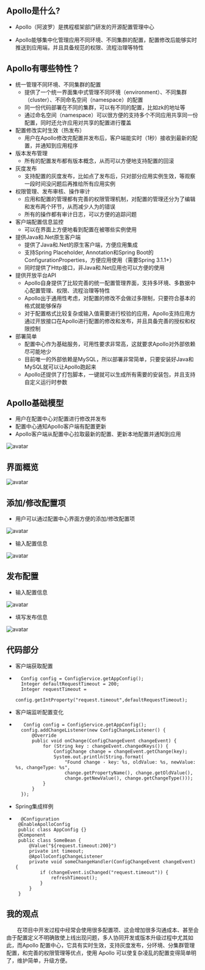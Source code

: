 
## Apollo是什么?

* Apollo（阿波罗）是携程框架部门研发的开源配置管理中心

* Apollo能够集中化管理应用不同环境、不同集群的配置，配置修改后能够实时推送到应用端，并且具备规范的权限、流程治理等特性

## Apollo有哪些特性？

* 统一管理不同环境、不同集群的配置
    *  提供了一个统一界面集中式管理不同环境（environment）、不同集群（cluster）、不同命名空间（namespace）的配置
    *  同一份代码部署在不同的集群，可以有不同的配置，比如zk的地址等
    *  通过命名空间（namespace）可以很方便的支持多个不同应用共享同一份配置，同时还允许应用对共享的配置进行覆盖
* 配置修改实时生效（热发布）
    * 用户在Apollo修改完配置并发布后，客户端能实时（1秒）接收到最新的配置，并通知到应用程序 
* 版本发布管理 
    * 所有的配置发布都有版本概念，从而可以方便地支持配置的回滚     
* 灰度发布 
    * 支持配置的灰度发布，比如点了发布后，只对部分应用实例生效，等观察一段时间没问题后再推给所有应用实例 
* 权限管理、发布审核、操作审计
    * 应用和配置的管理都有完善的权限管理机制，对配置的管理还分为了编辑和发布两个环节，从而减少人为的错误
    * 所有的操作都有审计日志，可以方便的追踪问题
* 客户端配置信息监控 
    * 可以在界面上方便地看到配置在被哪些实例使用 
* 提供Java和.Net原生客户端
    * 提供了Java和.Net的原生客户端，方便应用集成 
    * 支持Spring Placeholder, Annotation和Spring Boot的ConfigurationProperties，方便应用使用（需要Spring 3.1.1+） 
    * 同时提供了Http接口，非Java和.Net应用也可以方便的使用 
* 提供开放平台API
    * Apollo自身提供了比较完善的统一配置管理界面，支持多环境、多数据中心配置管理、权限、流程治理等特性
    * Apollo出于通用性考虑，对配置的修改不会做过多限制，只要符合基本的格式就能够保存
    * 对于配置格式比较复杂或输入值需要进行校验的应用，Apollo支持应用方通过开放接口在Apollo进行配置的修改和发布，并且具备完善的授权和权限控制 
* 部署简单 
    * 配置中心作为基础服务，可用性要求非常高，这就要求Apollo对外部依赖尽可能地少
    * 目前唯一的外部依赖是MySQL，所以部署非常简单，只要安装好Java和MySQL就可以让Apollo跑起来
    * Apollo还提供了打包脚本，一键就可以生成所有需要的安装包，并且支持自定义运行时参数

## Apollo基础模型

* 用户在配置中心对配置进行修改并发布 
* 配置中心通知Apollo客户端有配置更新 
* Apollo客户端从配置中心拉取最新的配置、更新本地配置并通知到应用 

![avatar](https://img-blog.csdn.net/20180306170050115?watermark/2/text/aHR0cDovL2Jsb2cuY3Nkbi5uZXQvcXFfMzQyODg2MzA=/font/5a6L5L2T/fontsize/400/fill/I0JBQkFCMA==/dissolve/70)

## 界面概览

![avatar](https://img-blog.csdn.net/2018030617023341?watermark/2/text/aHR0cDovL2Jsb2cuY3Nkbi5uZXQvcXFfMzQyODg2MzA=/font/5a6L5L2T/fontsize/400/fill/I0JBQkFCMA==/dissolve/70)

##  添加/修改配置项

* 用户可以通过配置中心界面方便的添加/修改配置项

![avatar](https://img-blog.csdn.net/20180306170441197?watermark/2/text/aHR0cDovL2Jsb2cuY3Nkbi5uZXQvcXFfMzQyODg2MzA=/font/5a6L5L2T/fontsize/400/fill/I0JBQkFCMA==/dissolve/70)

* 输入配置信息

![avatar](https://img-blog.csdn.net/20180306170536700?watermark/2/text/aHR0cDovL2Jsb2cuY3Nkbi5uZXQvcXFfMzQyODg2MzA=/font/5a6L5L2T/fontsize/400/fill/I0JBQkFCMA==/dissolve/70)

## 发布配置

* 输入配置信息

![avatar](https://img-blog.csdn.net/20180306170712800?watermark/2/text/aHR0cDovL2Jsb2cuY3Nkbi5uZXQvcXFfMzQyODg2MzA=/font/5a6L5L2T/fontsize/400/fill/I0JBQkFCMA==/dissolve/70)

* 填写发布信息

![avatar](https://img-blog.csdn.net/20180306170806604?watermark/2/text/aHR0cDovL2Jsb2cuY3Nkbi5uZXQvcXFfMzQyODg2MzA=/font/5a6L5L2T/fontsize/400/fill/I0JBQkFCMA==/dissolve/70)

## 代码部分

* 客户端获取配置
-       Config config = ConfigService.getAppConfig();
        Integer defaultRequestTimeout = 200;
        Integer requestTimeout = 
            config.getIntProperty("request.timeout",defaultRequestTimeout);

* 客户端监听配置变化
-        Config config = ConfigService.getAppConfig();
        config.addChangeListener(new ConfigChangeListener() {
            @Override
            public void onChange(ConfigChangeEvent changeEvent) {
                for (String key : changeEvent.changedKeys()) {
                    ConfigChange change = changeEvent.getChange(key);
                    System.out.println(String.format(
                        "Found change - key: %s, oldValue: %s, newValue: %s, changeType: %s", 
                        change.getPropertyName(), change.getOldValue(),
                        change.getNewValue(), change.getChangeType()));
                }
            }
        });


* Spring集成样例
 -       @Configuration
        @EnableApolloConfig
        public class AppConfig {}
        @Component
        public class SomeBean {
            @Value("${request.timeout:200}")
            private int timeout;
            @ApolloConfigChangeListener
            private void someChangeHandler(ConfigChangeEvent changeEvent) {
                if (changeEvent.isChanged("request.timeout")) {
                    refreshTimeout();
                }
            }
        }

## 我的观点

&ensp;&ensp;&ensp;&ensp;在项目中开发过程中经常会使用很多配置项、这会增加很多沟通成本、甚至会由于配置定义不明确致使上线出现问题，多人协同开发或版本升级过程中尤其如此，而Apollo 配置中心，它具有实时生效，支持灰度发布，分环境、分集群管理配置，和完善的权限管理等优点，使用 Apollo 可以使复杂凌乱的配置变得简单明了，维护简单，升级方便。
